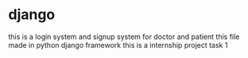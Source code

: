 # django
this is a login system and signup system for doctor and patient 
this file made in python django framework 
this is a internship project task 1

